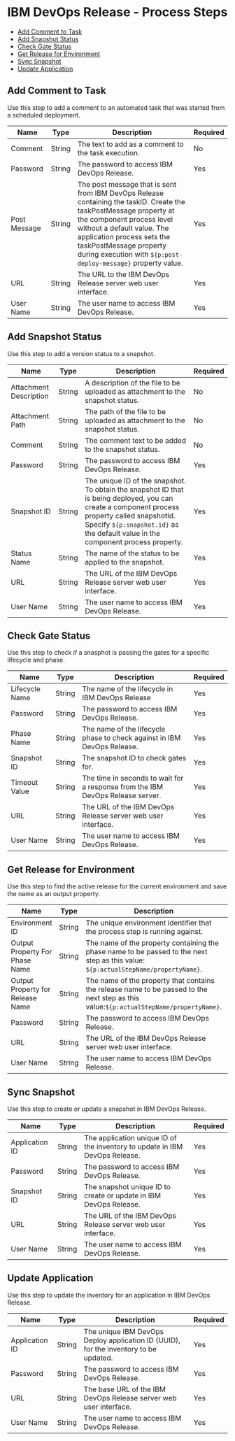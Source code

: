 
# IBM DevOps Release - Process Steps

* [Add Comment to Task](#add_comment_to_task)
* [Add Snapshot Status](#add_snapshot_status)
* [Check Gate Status](#check_gate_status)
* [Get Release for Environment](#get_release_for_environment)
* [Sync Snapshot](#sync_snapshot)
* [Update Application](#update_application)


## Add Comment to Task

Use this step to add a comment to an automated task that was started from a scheduled deployment.



| Name | Type | Description                                                                                                          | Required |
| ---- | ---- | -------------------------------------------------------------------------------------------------------------------- | -------- |
| Comment | String | The text to add as a comment to the task execution. | No |
| Password | String | The password to access IBM DevOps Release. | Yes |
| Post Message | String | The post message that is sent from IBM DevOps Release containing the taskID. Create the taskPostMessage property at the component process level without a default value. The application process sets the taskPostMessage property during execution with ``${p:post-deploy-message}`` property value. | Yes |
| URL | String | The URL to the IBM DevOps Release server web user interface. | Yes |
| User Name | String | The user name to access IBM DevOps Release. | Yes |

## Add Snapshot Status

Use this step to add a version status to a snapshot.


| Name | Type | Description                                                                                                          | Required |
| ---- | ---- | -------------------------------------------------------------------------------------------------------------------- | -------- |
| Attachment Description | String | A description of the file to be uploaded as attachment to the snapshot status. | No |
| Attachment Path | String | The path of the file to be uploaded as attachment to the snapshot status. | No |
| Comment | String | The comment text to be added to the snapshot status. | No |
| Password | String | The password to access IBM DevOps Release. | Yes |
| Snapshot ID | String | The unique ID of the snapshot. To obtain the snapshot ID that is being deployed, you can create a component process property called snapshotId. Specify ``${p:snapshot.id}`` as the default value in the component process property. | Yes |
| Status Name | String | The name of the status to be applied to the snapshot. | Yes |
| URL | String | The URL of the IBM DevOps Release server web user interface. | Yes |
| User Name | String | The user name to access IBM DevOps Release. | Yes |

## Check Gate Status

Use this step to check if a snasphot is passing the gates for a specific lifecycle and phase.



| Name | Type | Description                                                                                                          | Required |
| ---- | ---- | -------------------------------------------------------------------------------------------------------------------- | -------- |
| Lifecycle Name | String | The name of the lifecycle in IBM DevOps Release | Yes |
| Password | String | The password to access IBM DevOps Release. | Yes |
| Phase Name | String | The name of the lifecycle phase to check against in IBM DevOps Release. | Yes |
| Snapshot ID | String | The snapshot ID to check gates for. | Yes |
| Timeout Value | String | The time in seconds to wait for a response from the IBM DevOps Release server. | Yes |
| URL | String | The URL of the IBM DevOps Release server web user interface. | Yes |
| User Name | String | The user name to access IBM DevOps Release. | Yes |

## Get Release for Environment

Use this step to find the active release for the current environment and save the name as an output property.



| Name | Type | Description                                                                                                          | Required |
| ---- | ---- | -------------------------------------------------------------------------------------------------------------------- | -------- |
| Environment ID | String | The unique environment identifier that the process step is running against. | Yes |
| Output Property For Phase Name | String | The name of the property containing the phase name to be passed to the next step as this value: ``${p:actualStepName/propertyName}``. | Yes |
| Output Property for Release Name | String | The name of the property that contains the release name to be passed to the next step as this value:``${p:actualStepName/propertyName}``. | Yes |
| Password | String | The password to access IBM DevOps Release. | Yes |
| URL | String | The URL of the IBM DevOps Release server web user interface. | Yes |
| User Name | String | The user name to access IBM DevOps Release. | Yes |

## Sync Snapshot

Use this step to create or update a snapshot in IBM DevOps Release.


| Name | Type | Description                                                                                                          | Required |
| ---- | ---- | -------------------------------------------------------------------------------------------------------------------- | -------- |
| Application ID | String | The application unique ID of the inventory to update in IBM DevOps Release. | Yes |
| Password | String | The password to access IBM DevOps Release. | Yes |
| Snapshot ID | String | The snapshot unique ID to create or update in IBM DevOps Release. | Yes |
| URL | String | The URL of the IBM DevOps Release server web user interface. | Yes |
| User Name | String | The user name to access IBM DevOps Release. | Yes |

## Update Application

Use this step to update the inventory for an application in IBM DevOps Release.


| Name | Type | Description                                                                                                          | Required |
| ---- | ---- | -------------------------------------------------------------------------------------------------------------------- | -------- |
| Application ID | String | The unique IBM DevOps Deploy application ID (UUID), for the inventory to be updated. | Yes |
| Password | String | The password to access IBM DevOps Release. | Yes |
| URL | String | The base URL of the IBM DevOps Release server web user interface. | Yes |
| User Name | String | The user name to access IBM DevOps Release. | Yes |


